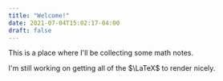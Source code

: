 ```yaml
---
title: "Welcome!"
date: 2021-07-04T15:02:17-04:00
draft: false
---
```


This is a place where I'll be collecting some math notes. 

I'm still working on getting all of the $\LaTeX$ to render nicely.
